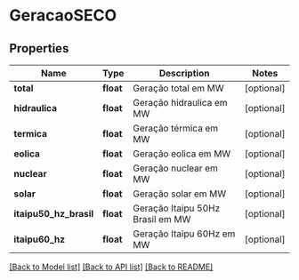 # GeracaoSECO

## Properties
Name | Type | Description | Notes
------------ | ------------- | ------------- | -------------
**total** | **float** | Geração total em MW | [optional] 
**hidraulica** | **float** | Geração hidraulica em MW | [optional] 
**termica** | **float** | Geração térmica em MW | [optional] 
**eolica** | **float** | Geração eolica em MW | [optional] 
**nuclear** | **float** | Geração nuclear em MW | [optional] 
**solar** | **float** | Geração solar em MW | [optional] 
**itaipu50_hz_brasil** | **float** | Geração Itaipu 50Hz Brasil em MW | [optional] 
**itaipu60_hz** | **float** | Geração Itaipu 60Hz em MW | [optional] 

[[Back to Model list]](../README.md#documentation-for-models) [[Back to API list]](../README.md#documentation-for-api-endpoints) [[Back to README]](../README.md)

